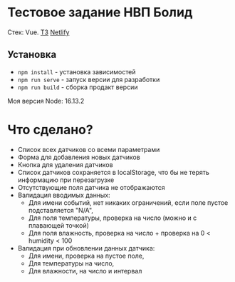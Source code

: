 # Тестовое задание НВП Болид

Стек: Vue. 
[ТЗ](https://observant-resistance-a1d.notion.site/866da5ab78644fa7a023e024f0f038ea)
[Netlify](https://spontaneous-puffpuff-f517a6.netlify.app)

## Установка

- `npm install` - установка зависимостей
- `npm run serve` - запуск версии для разработки
- `npm run build` - сборка продакт версии

Моя версия Node: 16.13.2

# Что сделано?

- Список всех датчиков со всеми параметрами
- Форма для добавления новых датчиков
- Кнопка для удаления датчиков
- Список датчиков сохраняется в localStorage, что бы не терять информацию при перезагрузке
- Отсутствующие поля датчика не отображаются
- Валидация вводимых данных:
  - Для имени событий, нет никаких ограничений, если поле пустое подставляется "N/A",
  - Для поля температуры, проверка на число (можно и с плавающей точкой)
  - Для поля влажность, проверка на число + проверка на 0 < humidity < 100
- Валидация при обновлении данных датчика:
  - Для имени, проверка на пустое поле,
  - Для температуры на число,
  - Для влажности, на число и интервал
  
